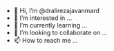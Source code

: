 - 👋 Hi, I’m @dralirezajavanmard
- 👀 I’m interested in ...
- 🌱 I’m currently learning ...
- 💞️ I’m looking to collaborate on ...
- 📫 How to reach me ...

<!---
dralirezajavanmard/dralirezajavanmard is a ✨ special ✨ repository because its `README.md` (this file) appears on your GitHub profile.
You can click the Preview link to take a look at your changes.
--->

